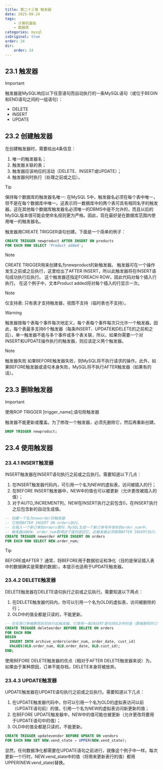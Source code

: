 ```yaml
---
title: 第二十三章 触发器
date: 2025-08-24
tags:
    - 计算机基础
    - 数据库
categories: mysql
isOriginal: true
order: 24
dir:
    order: 24
---
```

## 23.1 触发器
> [!important]
> 触发器是MySQL响应以下任意语句而自动执行的一条MySQL语句（或位于BEGIN和END语句之间的一组语句）：
> - DELETE
> - INSERT
> - UPDATE

## 23.2 创建触发器
在创建触发器时，需要给出4条信息：
1. 唯一的触发器名；
2. 触发器关联的表；
3. 触发器应该响应的活动（DELETE、INSERT或UPDATE）；
4. 触发器何时执行（处理之前或之后）。

> [!tip]
> 保持每个数据库的触发器名唯一: 在MySQL 5中，触发器名必须在每个表中唯一，但不是在每个数据库中唯一。这表示同一数据库中的两个表可具有相同名字的触发器。这在其他每个数据库触发器名必须唯一的DBMS中是不允许的，而且以后的MySQL版本很可能会使命名规则更为严格。因此，现在最好是在数据库范围内使用唯一的触发器名。

触发器用CREATE TRIGGER语句创建。下面是一个简单的例子：
```sql
CREATE TRIGGER newproduct AFTER INSERT ON products
FOR EACH ROW SELECT 'Product added';

```
> [!note]
> CREATE TRIGGER用来创建名为newproduct的新触发器。
> 触发器可在一个操作发生之前或之后执行，这里给出了AFTER INSERT，所以此触发器将在INSERT语句成功执行后执行。
> 这个触发器还指定FOREACH ROW，因此代码对每个插入行执行。
> 在这个例子中，文本Product added将对每个插入的行显示一次。

> [!note]
> 仅支持表: 只有表才支持触发器，视图不支持（临时表也不支持）。

> [!warning]
> 触发器按每个表每个事件每次地定义，每个表每个事件每次只允许一个触发器。因此，每个表最多支持6个触发器（每条INSERT、UPDATE和DELETE的之前和之后）。单一触发器不能与多个事件或多个表关联，所以，如果你需要一个对INSERT和UPDATE操作执行的触发器，则应该定义两个触发器。

> [!note]
> 触发器失败 如果BEFORE触发器失败，则MySQL将不执行请求的操作。此外，如果BEFORE触发器或语句本身失败，MySQL将不执行AFTER触发器（如果有的话）。

## 23.3 删除触发器
> [!important]
> 使用ROP TRIGGER \[trigger_name\];语句除触发器

触发器不能更新或覆盖。为了修改一个触发器，必须先删除它，然后再重新创建。
```sql
DROP TRIGGER newproduct;
```

## 23.4 使用触发器
### 23.4.1 INSERT触发器
INSERT触发器在INSERT语句执行之前或之后执行。需要知道以下几点：
1. 在INSERT触发器代码内，可引用一个名为NEW的虚拟表，访问被插入的行；
2. 在BEFORE INSERT触发器中，NEW中的值也可以被更新（允许更改被插入的值）；
3. 对于AUTO_INCREMENT列，NEW在INSERT执行之前包含0，在INSERT执行之后包含新的自动生成值。
```sql
-- 创建一个名为neworder的触发器
-- 它按照AFTER INSERT ON orders执行。
-- 在插入一个新订单到orders表时，MySQL生成一个新订单号并保存到order_num中。
-- 触发器从NEW. order_num取得这个值并返回它。此触发器必须按照AFTER INSERT执行，因为在BEFORE INSERT语句执行之前，新order_num还没有生成。对于orders的每次插入使用这个触发器将总是返回新的订单号。
CREATE TRIGGER neworder AFTER INSERT ON orders
FOR EACH ROW SELECT NEW.order_num;
```

> [!tip]
> BEFORE或AFTER？ 通常，将BEFORE用于数据验证和净化（目的是保证插入表中的数据确实是需要的数据）。本提示也适用于UPDATE触发器。

### 23.4.2 DELETE触发器
DELETE触发器在DELETE语句执行之前或之后执行。需要知道以下两点：
1. 在DELETE触发器代码内，你可以引用一个名为OLD的虚拟表，访问被删除的行；
2. OLD中的值全都是只读的，不能更新。

```sql
-- 在任意订单被删除前将执行此触发器。它使用一条INSERT语句将OLD中的值（要被删除的订单）保存到一个名为archive_orders的存档表中（为实际使用这个例子，你需要用与orders相同的列创建一个名为archive_orders的表）。
CREATE TRIGGER deleteorder BEFORE DELETE ON orders
FOR EACH ROW
BEGIN
  INSERT INTO archive_orders(order_num, order_date, cust_id)
  VALUES(OLD.order_num, OLD.order_date, OLD.cust_id);
END;
```
使用BEFORE DELETE触发器的优点（相对于AFTER DELETE触发器来说）为，如果由于某种原因，订单不能存档，DELETE本身将被放弃。

### 23.4.3 UPDATE触发器
UPDATE触发器在UPDATE语句执行之前或之后执行。需要知道以下几点：
1. 在UPDATE触发器代码中，你可以引用一个名为OLD的虚拟表访问以前（UPDATE语句前）的值，引用一个名为NEW的虚拟表访问新更新的值；
2. 在BEFORE UPDATE触发器中，NEW中的值可能也被更新（允许更改将要用于UPDATE语句中的值）；
3. OLD中的值全都是只读的，不能更新。

```sql
CREATE TRIGGER updatevendor BEFORE UPDATE ON vendors
FOR EACH ROW SET NEW.vend_state = UPPER(NEW.vend_state);

```
显然，任何数据净化都需要在UPDATE语句之前进行，就像这个例子中一样。每次更新一个行时，NEW.vend_state中的值（将用来更新表行的值）都用UPPER(NEW.vend_state)替换。